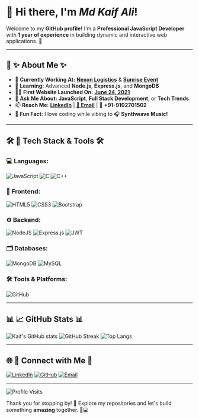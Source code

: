 # 👋 **Hi there, I'm _Md Kaif Ali_!**

Welcome to my **GitHub profile!** I'm a **Professional JavaScript Developer** with **1 year of experience** in building dynamic and interactive web applications. 🚀

---

## 🚀 **✨ About Me ✨**
- 🔭 **Currently Working At:** [**Nexon Logistics**](https://nexonlogistics.com/) & [**Sunrise Event**](https://sunriseevents.in/)
- 🌱 **Learning:** Advanced **Node.js**, **Express.js**, and **MongoDB**
- 👨‍💻 **First Website Launched On:** [**June 24, 2021**](https://mandy011.github.io/My-first-website-24-June-2021/)
- 💬 **Ask Me About:** **JavaScript**, **Full Stack Development**, or **Tech Trends**
- 📫 **Reach Me:** [**LinkedIn**](https://www.linkedin.com/in/md-kaif-ali-25a14522b/) | [**📧 Email**](mailto:hellomdkaifali@gmail.com) | 📱 **+91-9102701502**
- 🎵 **Fun Fact:** I love coding while vibing to 🎧 **Synthwave Music!**

---

## 🛠️ **🧰 Tech Stack & Tools 🛠️**

### **💻 Languages:**
![JavaScript](https://img.shields.io/badge/javascript-%23F7DF1E.svg?style=flat-square&logo=javascript&logoColor=black) ![C](https://img.shields.io/badge/c-%2300599C.svg?style=flat-square&logo=c&logoColor=white) ![C++](https://img.shields.io/badge/c++-%2300599C.svg?style=flat-square&logo=c%2B%2B&logoColor=white)

### **🎨 Frontend:**
![HTML5](https://img.shields.io/badge/html5-%23E34F26.svg?style=flat-square&logo=html5&logoColor=white) ![CSS3](https://img.shields.io/badge/css3-%231572B6.svg?style=flat-square&logo=css3&logoColor=white) ![Bootstrap](https://img.shields.io/badge/bootstrap-%238511FA.svg?style=flat-square&logo=bootstrap&logoColor=white) 

### **⚙️ Backend:**
![NodeJS](https://img.shields.io/badge/node.js-6DA55F?style=flat-square&logo=node.js&logoColor=white) ![Express.js](https://img.shields.io/badge/express.js-%23404d59.svg?style=flat-square&logo=express&logoColor=%2361DAFB) ![JWT](https://img.shields.io/badge/JWT-%23000000.svg?style=flat-square&logo=JSON%20web%20tokens&logoColor=white)

### **🗂️ Databases:**
![MongoDB](https://img.shields.io/badge/MongoDB-%234ea94b.svg?style=flat-square&logo=mongodb&logoColor=white) ![MySQL](https://img.shields.io/badge/mysql-%230000FF.svg?style=flat-square&logo=mysql&logoColor=white)

### **🛠️ Tools & Platforms:**
![GitHub](https://img.shields.io/badge/github-%23121011.svg?style=flat-square&logo=github&logoColor=white) 

---

## 📊 **📈 GitHub Stats 📊**

![Kaif's GitHub stats](https://github-readme-stats.vercel.app/api?username=mandy011&theme=radical&hide_border=false&include_all_commits=true&count_private=true)
![GitHub Streak](https://github-readme-streak-stats.herokuapp.com/?user=mandy011&theme=radical&hide_border=false)
![Top Langs](https://github-readme-stats.vercel.app/api/top-langs/?username=mandy011&theme=radical&hide_border=false&layout=compact)

---

## 🌐 **🤝 Connect with Me 🤝**

[![LinkedIn](https://img.shields.io/badge/LinkedIn-%230077B5.svg?style=flat-square&logo=linkedin&logoColor=white)](https://www.linkedin.com/in/md-kaif-ali-25a14522b/) [![GitHub](https://img.shields.io/badge/GitHub-%23121011.svg?style=flat-square&logo=github&logoColor=white)](https://github.com/mandy011) [![Email](https://img.shields.io/badge/Email-%23D14836.svg?style=flat-square&logo=gmail&logoColor=white)](mailto:hellomdkaifali@gmail.com)

---

![Profile Visits](https://visitcount.itsvg.in/api?id=mandy011&icon=0&color=0)

Thank you for stopping by! 🌟 Explore my repositories and let's build something **amazing** together. 🚀💻

<!-- Created with 💖 by Md Kaif Ali -->
